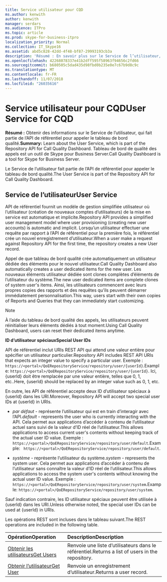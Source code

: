 ```yaml
---
title: Service utilisateur pour CQD
ms.author: kenwith
author: kenwith
manager: serdars
ms.audience: ITPro
ms.topic: article
ms.prod: skype-for-business-itpro
localization_priority: Normal
ms.collection: IT_Skype16
ms.assetid: abd5c828-42dd-4f48-bf87-29993193cb3a
description: 'Résumé : En savoir plus sur le Service de l’utilisateur, qui fait partie de l’API de référentiel pour appeler le tableau de bord qualité. Tableau de bord de qualité des appels est un outil de Skype pour Business Server.'
ms.openlocfilehash: 42268078337e41b2dff595f58963f94656c2fd66
ms.sourcegitcommit: b680505c5dad435d98fbd0b235e0e7c67b9d8c9c
ms.translationtype: MT
ms.contentlocale: fr-FR
ms.lasthandoff: 11/07/2018
ms.locfileid: "26035616"
---
```

# <a name="user-service-for-cqd"></a><span data-ttu-id="8e345-104">Service utilisateur pour CQD</span><span class="sxs-lookup"><span data-stu-id="8e345-104">User Service for CQD</span></span>
 
<span data-ttu-id="8e345-105">**Résumé :** Obtenir des informations sur le Service de l’utilisateur, qui fait partie de l’API de référentiel pour appeler le tableau de bord qualité.</span><span class="sxs-lookup"><span data-stu-id="8e345-105">**Summary:** Learn about the User Service, which is part of the Repository API for Call Quality Dashboard.</span></span> <span data-ttu-id="8e345-106">Tableau de bord de qualité des appels est un outil de Skype pour Business Server.</span><span class="sxs-lookup"><span data-stu-id="8e345-106">Call Quality Dashboard is a tool for Skype for Business Server.</span></span>
  
<span data-ttu-id="8e345-107">Le Service de l’utilisateur fait partie de l’API de référentiel pour appeler le tableau de bord qualité.</span><span class="sxs-lookup"><span data-stu-id="8e345-107">The User Service is part of the Repository API for Call Quality Dashboard.</span></span>
  
## <a name="user-service"></a><span data-ttu-id="8e345-108">Service de l’utilisateur</span><span class="sxs-lookup"><span data-stu-id="8e345-108">User Service</span></span>

<span data-ttu-id="8e345-109">API de référentiel fournit un modèle de gestion simplifiée utilisateur où l’utilisateur (création de nouveaux comptes d’utilisateurs) de la mise en service est automatique et implicite.</span><span class="sxs-lookup"><span data-stu-id="8e345-109">Repository API provides a simplified user management model where user provisioning (creating new user accounts) is automatic and implicit.</span></span> <span data-ttu-id="8e345-110">Lorsqu’un utilisateur effectuer une requête par rapport à l’API de référentiel pour la première fois, le référentiel crée un nouvel enregistrement d’utilisateur.</span><span class="sxs-lookup"><span data-stu-id="8e345-110">When a user make a request against Repository API for the first time, the repository creates a new User record.</span></span> 
  
<span data-ttu-id="8e345-111">Appel de que tableau de bord qualité crée automatiquement un utilisateur dédiée des éléments pour le nouvel utilisateur.</span><span class="sxs-lookup"><span data-stu-id="8e345-111">Call Quality Dashboard also automatically creates a user dedicated items for the new user.</span></span> <span data-ttu-id="8e345-112">Les nouveaux éléments utilisateur dédiée sont clones complètes d’éléments de l’utilisateur du système.</span><span class="sxs-lookup"><span data-stu-id="8e345-112">The new user dedicated items are complete clones of system user's items.</span></span> <span data-ttu-id="8e345-113">Ainsi, les utilisateurs commencent avec leurs propres copies des rapports et des requêtes qu’ils peuvent démarrer immédiatement personnalisation.</span><span class="sxs-lookup"><span data-stu-id="8e345-113">This way, users start with their own copies of Reports and Queries that they can immediately start customizing.</span></span> 
  
> [!NOTE]
> <span data-ttu-id="8e345-114">À l’aide du tableau de bord qualité des appels, les utilisateurs peuvent réinitialiser leurs éléments dédiés à tout moment.</span><span class="sxs-lookup"><span data-stu-id="8e345-114">Using Call Quality Dashboard, users can reset their dedicated items anytime.</span></span> 
  
 <span data-ttu-id="8e345-115">**ID d’utilisateur spéciaux**</span><span class="sxs-lookup"><span data-stu-id="8e345-115">**Special User IDs**</span></span>
  
<span data-ttu-id="8e345-116">API de référentiel inclut URIs REST API qui attend une valeur entière pour spécifier un utilisateur particulier.</span><span class="sxs-lookup"><span data-stu-id="8e345-116">Repository API includes REST API URIs that expects an integer value to specify a particular user.</span></span> <span data-ttu-id="8e345-117">Exemple : `https://<portal>/QoERepositoryService/repository/user/{userId}`.</span><span class="sxs-lookup"><span data-stu-id="8e345-117">Example:  `https://<portal>/QoERepositoryService/repository/user/{userId}`.</span></span> <span data-ttu-id="8e345-118">Ici, {userId} doit être remplacée par une valeur entière, telles que 0, 1, etc..</span><span class="sxs-lookup"><span data-stu-id="8e345-118">Here, {userId} should be replaced by an integer value such as 0, 1, etc.</span></span>
  
<span data-ttu-id="8e345-119">En outre, les API de référentiel accepte deux ID d’utilisateur spéciaux à {userId} dans les URI.</span><span class="sxs-lookup"><span data-stu-id="8e345-119">Moreover, Repository API will accept two special user IDs at {userId} in URIs.</span></span>
  
-  <span data-ttu-id="8e345-120">*par défaut* - représente l’utilisateur qui est en train d’interagir avec l’API.</span><span class="sxs-lookup"><span data-stu-id="8e345-120">*default*  - represents the user who is currently interacting with the API.</span></span> <span data-ttu-id="8e345-121">Cela permet aux applications d’accéder à contenu de l’utilisateur actuel sans suivi de la valeur d’ID réel de l’utilisateur.</span><span class="sxs-lookup"><span data-stu-id="8e345-121">This allows applications to access current user's contents without keeping track of the actual user ID value.</span></span> <span data-ttu-id="8e345-122">Exemple : ` https://<portal>/QoERepositoryService/repository/user/default`.</span><span class="sxs-lookup"><span data-stu-id="8e345-122">Example: ` https://<portal>/QoERepositoryService/repository/user/default`.</span></span>
    
-  <span data-ttu-id="8e345-123">*système* - représente l’utilisateur du système.</span><span class="sxs-lookup"><span data-stu-id="8e345-123">*system*  - represents the system user.</span></span> <span data-ttu-id="8e345-124">Cela permet aux applications d’accéder à contenu de l’utilisateur sans connaître la valeur d’ID réel de l’utilisateur.</span><span class="sxs-lookup"><span data-stu-id="8e345-124">This allows applications to access the system user's contents without knowing the actual user ID value.</span></span> <span data-ttu-id="8e345-125">Exemple : `https://<portal>/QoERepositoryService/repository/user/system`.</span><span class="sxs-lookup"><span data-stu-id="8e345-125">Example: `https://<portal>/QoERepositoryService/repository/user/system`.</span></span>
    
<span data-ttu-id="8e345-126">Sauf indication contraire, les ID utilisateur spéciaux peuvent être utilisée à {userId} dans les URI.</span><span class="sxs-lookup"><span data-stu-id="8e345-126">Unless otherwise noted, the special user IDs can be used at {userId} in URIs.</span></span> 
  
<span data-ttu-id="8e345-127">Les opérations REST sont incluses dans le tableau suivant.</span><span class="sxs-lookup"><span data-stu-id="8e345-127">The REST operations are included in the following table.</span></span>
  
|<span data-ttu-id="8e345-128">**Opération**</span><span class="sxs-lookup"><span data-stu-id="8e345-128">**Operation**</span></span>|<span data-ttu-id="8e345-129">**Description**</span><span class="sxs-lookup"><span data-stu-id="8e345-129">**Description**</span></span>|
|:-----|:-----|
|[<span data-ttu-id="8e345-130">Obtenir les utilisateurs</span><span class="sxs-lookup"><span data-stu-id="8e345-130">Get Users</span></span>](get-users.md) <br/> |<span data-ttu-id="8e345-131">Renvoie une liste d’utilisateurs dans le référentiel.</span><span class="sxs-lookup"><span data-stu-id="8e345-131">Returns a list of users in the repository.</span></span>  <br/> |
|[<span data-ttu-id="8e345-132">Obtenir l’utilisateur</span><span class="sxs-lookup"><span data-stu-id="8e345-132">Get User</span></span>](get-user.md) <br/> |<span data-ttu-id="8e345-133">Renvoie un enregistrement d’utilisateur.</span><span class="sxs-lookup"><span data-stu-id="8e345-133">Returns a user record.</span></span>  <br/> |
   

